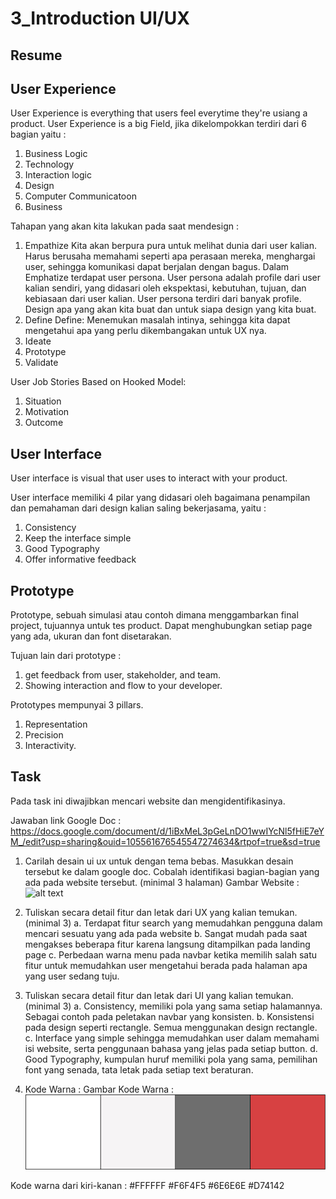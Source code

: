 # 3_Introduction UI/UX

## Resume

## User Experience
User Experience is everything that users feel everytime they're usiang a product.
User Experience is a big Field, jika dikelompokkan terdiri dari 6 bagian yaitu :
1. Business Logic
2. Technology
3. Interaction logic 
4. Design
5. Computer Communicatoon
6. Business

Tahapan yang akan kita lakukan pada saat mendesign :
1. Empathize
Kita akan berpura pura untuk melihat dunia dari user kalian. Harus berusaha memahami seperti apa perasaan mereka, menghargai user, sehingga komunikasi dapat berjalan dengan bagus.
Dalam Emphatize terdapat user persona. User persona adalah profile dari user kalian sendiri, yang didasari oleh ekspektasi, kebutuhan, tujuan, dan kebiasaan dari user kalian. 
User persona terdiri dari banyak profile. Design apa yang akan kita buat dan untuk siapa design yang kita buat.
2. Define
Define: Menemukan masalah intinya, sehingga kita dapat mengetahui apa yang perlu dikembangakan untuk UX nya.
3. Ideate
4. Prototype
5. Validate

User Job Stories Based on Hooked Model:
1. Situation
2. Motivation
3. Outcome

## User Interface
User interface is visual that user uses to interact with your product.

User interface memiliki 4 pilar yang didasari oleh bagaimana penampilan dan pemahaman dari design kalian saling bekerjasama, yaitu :
1. Consistency
2. Keep the interface simple
3. Good Typography
4. Offer informative feedback

## Prototype
Prototype, sebuah simulasi atau contoh dimana menggambarkan final project, tujuannya untuk tes product. Dapat menghubungkan setiap page yang ada, ukuran dan font disetarakan.

Tujuan lain dari prototype :
1. get feedback from user, stakeholder, and team.
2. Showing interaction and flow to your developer.

Prototypes mempunyai 3 pillars.
1. Representation
2. Precision
3. Interactivity.

## Task
Pada task ini diwajibkan mencari website dan mengidentifikasinya.

Jawaban link Google Doc :
https://docs.google.com/document/d/1iBxMeL3pGeLnDO1wwIYcNl5fHiE7eYM_/edit?usp=sharing&ouid=105561676545547274634&rtpof=true&sd=true

1. Carilah desain ui ux untuk dengan tema bebas. Masukkan desain tersebut ke dalam google doc. Cobalah identifikasi bagian-bagian yang ada pada website tersebut. (minimal 3 halaman)
Gambar Website :
![alt text](https://github.com/rizqihidayat3017/react_muhammad-rizqi-hidayat/blob/master/3_Introduction%20UI-UX/Screenshoot/Gambar%20Website.png)

2. Tuliskan secara detail fitur dan letak dari UX yang kalian temukan. (minimal 3)
a. Terdapat fitur search yang memudahkan pengguna dalam mencari sesuatu yang ada pada website
b. Sangat mudah pada saat mengakses beberapa fitur karena langsung ditampilkan pada landing page
c. Perbedaan warna menu pada navbar ketika memilih salah satu fitur untuk memudahkan user mengetahui berada pada halaman apa yang user sedang tuju.

3. Tuliskan secara detail fitur dan letak dari UI yang kalian temukan. (minimal 3)
a. Consistency, memiliki pola yang sama setiap halamannya. Sebagai contoh pada peletakan navbar yang konsisten.
b. Konsistensi pada design seperti rectangle. Semua menggunakan design rectangle.
c. Interface yang simple sehingga memudahkan user dalam memahami isi website, serta penggunaan bahasa yang jelas pada setiap button.
d. Good Typography, kumpulan huruf memiliki pola yang sama, pemilihan font yang senada, tata letak pada setiap text beraturan.

4. Kode Warna :
Gambar Kode Warna :
![alt text](https://github.com/rizqihidayat3017/react_muhammad-rizqi-hidayat/blob/master/3_Introduction%20UI-UX/Screenshoot/COLOR%20PALLETE.png)

Kode warna dari kiri-kanan :
#FFFFFF 
#F6F4F5 
#6E6E6E 
#D74142

